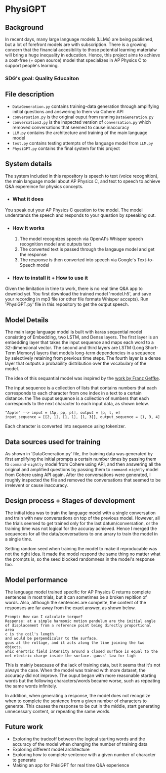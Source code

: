 # PhysiGPT

## Background
In recent days, many large language models (LLMs) are being published, but a lot of forefront models are with subscription. There is a growing concern that the financial accesibility to those potential learning materialw will bring a huge inequality in education. Hence, this project aims to achieve a cost-free (+ open source) model that specializes in AP Physics C to support people's learning. 

### SDG's goal: **Quality Educaiton**

## File description
- `DataGeneration.py` contains training-data generation through amplifying initial questions and answering to them via Cohere API
- `conversation.py` is the original ouput from running `DataGeneration.py`
- `conversation2.py` is the inspected version of `conversation.py` which removed conversations that seemed to cause inaccuracy
- `LLM.py` contains the architecture and training of the main language model 
- `test.py` contains testing attempts of the language model from `LLM.py` 
- `PhysiGPT.py` contains the final system for this project 

## System details
The system included in this repository is speech to text (voice recognition), the main language model about AP Physics C, and text to speech to achieve Q&A expereince for physics concepts. 

* ### What it does
You speak out your AP Physics C question to the model. The model understands the speech and responds to your question by speeaking out. 

* ### How it works
  1. The model recognizes speech via OpenAI's Whisper speech recognition model and outputs text
  2. The converted text is passed through the langauge model and get the response
  3. The response is then converted into speech via Google's Text-to-Speech model 

* ### How to install it + How to use it
Given the limitation in time to work, there is no real time Q&A app to downlod yet. You first download the trained model 'model.h5', and save your recording in mp3 file (or other file formats Whisper accepts). Run 'PhysiGPT.py' file in this repository to get the output speech. 

## Model Details
The main large language model is built with karas sequential model consisting of Embedding, two LSTM, and Dense layers. The first layer is an embedding layer that takes the input sequence and maps each word to a 32-dimensional vector. The second and third layers are LSTM (Long Short-Term Memory) layers that models long-term dependencies in a sequence by selectively retaining from previous time steps. The fourth layer is a dense layer that outputs a probability distribution over the vocabulary of the model.

The idea of this sequantial model was inspired by the [work by Franz Geffke](https://f-a.nz/dev/develop-your-own-llm-like-chatgpt-with-tensorflow-and-keras/).

The input sequence is a collection of lists that contains numbers that each corresponds to each character from one index in a text to a certain distance. the The ouput sequence is a collection of numbers that each corresponds to the next character to each input data, as shown below.
```
"Apple" --> input = [Ap, pp, pl], output = [p, l, e]
input_sequence = [[2, 1], [1, 1], [1, 3]], output_sequence = [1, 3, 4]
```
Each character is converted into sequence using tokenizer. 

## Data sources used for training
As shown in 'DataGeneration.py' file, the training data was generated by first amplifying the initial prompts a certain number times by passing them to `command-nightly` model from Cohere using API, and then answering all the original and amplified questions by passing them to `command-nightly` model from Cohere using API again. After the conversations were generated, I roughly inspected the file and removed the conversations that seemed to be irrelevent or cause inaccuracy. 

## Design process + Stages of development
The initial idea was to train the language model with a single conversation and train with new conversations on top of the previous model. However, all the trials seemed to get trained only for the last datum/conversation, or the training time was not logical for the accuray achieved. Hence I merged the sequences for all the data/conversations to one arrary to train the model in a single time. 

Setting random seed when training the model to make it reproducable was not the right idea. It made the model respond the same thing no matter what the prompts is, so the seed blocked randomness in the model's response too. 

## Model performance
The language model trained specific for AP Physics C returns complete sentences in most trials, but it can sometimes be a broken repitiion of words. Also, although the sentences are compelte, the content of the responses are far away from the exact answer, as shown below.
```
Prompt: How can I calculate torque? 
Response: at a simple harmonic motion pendulum are the initial angle of displacement from a reference point being directly proportional area
c is the coil's length
and would be perpendicular to the surface.
gous at the roltage, and it acts along the line joining the two objects.
whic enertric field intensity around a closed surface is equal to the net electric charge inside the surface. gauss' law for ligh
```
This is mainly beacause of the lack of training data, but it seems that it's not always the case. When the model was trained with more dataset, the accuracy did not improve. The ouput began with more reasonable starting words but the following characters/words became worse, such as repeating the same words infinitely. 

In addition, when generating a response, the model does not recognize when to complete the sentence from a given number of characters to generate. This causes the response to be cut in the middle, start generating unnecessary content, or repeating the same words. 

## Future work
* Exploring the tradeoff between the logical starting words and the accuracy of the model when changing the number of training data
* Exploring different model architecture
* Exploring how to complete sentence with a given number of character to generate
* Making an app for PhisiGPT for real time Q&A experience 